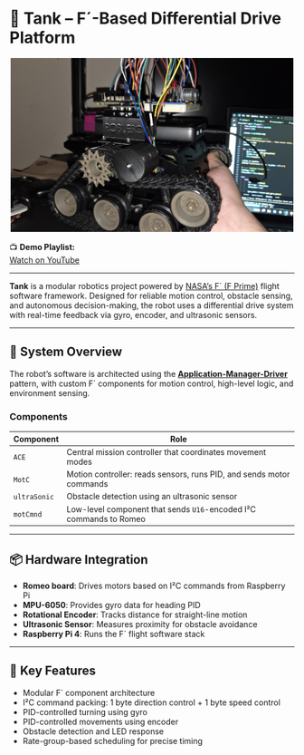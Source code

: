 # 🤖 Tank – F´-Based Differential Drive Platform

<p align="center">
  <img src="img/tank1.jpg" alt="Tank Robot" width="500"/>
</p>

📺 <strong>Demo Playlist:</strong>  
<a href="https://youtube.com/playlist?list=PLc2_zoZcQme6YFMZ-624sp3PF5laEbIG0&si=dT59qtRuxb4fQL4O" target="_blank">Watch on YouTube</a>


---

**Tank** is a modular robotics project powered by <a href="https://github.com/nasa/fprime" target="_blank">NASA’s F´ (F Prime)</a> flight software framework. Designed for reliable motion control, obstacle sensing, and autonomous decision-making, the robot uses a differential drive system with real-time feedback via gyro, encoder, and ultrasonic sensors.


---

## 🧠 System Overview

The robot’s software is architected using the <a href="https://fprime.jpl.nasa.gov/latest/docs/user-manual/design-patterns/app-man-drv/" target="_blank"><strong>Application-Manager-Driver</strong></a> pattern, with custom F´ components for motion control, high-level logic, and environment sensing.

### Components

| Component     | Role                                                                 |
|---------------|----------------------------------------------------------------------|
| `ACE`         | Central mission controller that coordinates movement modes           |
| `MotC`        | Motion controller: reads sensors, runs PID, and sends motor commands |
| `ultraSonic`  | Obstacle detection using an ultrasonic sensor                        |
| `motCmnd`     | Low-level component that sends `U16`-encoded I²C commands to Romeo   |

---

## 📦 Hardware Integration

- **Romeo board**: Drives motors based on I²C commands from Raspberry Pi
- **MPU-6050**: Provides gyro data for heading PID
- **Rotational Encoder**: Tracks distance for straight-line motion
- **Ultrasonic Sensor**: Measures proximity for obstacle avoidance
- **Raspberry Pi 4**: Runs the F´ flight software stack

---

## 🔁 Key Features

- Modular F´ component architecture
- I²C command packing: 1 byte direction control + 1 byte speed control
- PID-controlled turning using gyro
- PID-controlled movements using encoder
- Obstacle detection and LED response
- Rate-group-based scheduling for precise timing
